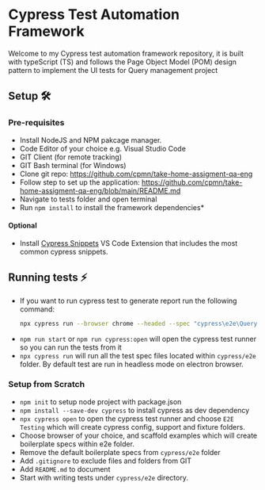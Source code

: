 # Cypress Test Automation Framework

Welcome to my Cypress test automation framework repository, it is built with typeScript (TS) and follows the Page Object Model (POM) design pattern to implement the UI tests for Query management project

## Setup 🛠️

### Pre-requisites
* Install NodeJS and NPM pakcage manager.
* Code Editor of your choice e.g. Visual Studio Code
* GIT Client (for remote tracking)
* GIT Bash terminal (for Windows)
* Clone git repo: https://github.com/cpmn/take-home-assigment-qa-eng
* Follow step to set up the application: https://github.com/cpmn/take-home-assigment-qa-eng/blob/main/README.md
* Navigate to tests folder and open terminal
* Run `npm install` to install the framework dependencies* 

#### Optional
* Install [Cypress Snippets](https://marketplace.visualstudio.com/items?itemName=CliffSu.cypress-snippets) VS Code Extension that includes the most common cypress snippets.

## Running tests ⚡

* If you want to run cypress test to generate report run the following command:
   ```sh
   npx cypress run --browser chrome --headed --spec "cypress\e2e\QueryMangementTest\*.cy.ts"
   ```
* `npm run start` or `npm run cypress:open` will open the cypress test runner so you can run the tests from it
* `npx cypress run` will run all the test spec files located within `cypress/e2e` folder. By default test are run in headless mode on electron browser.

### Setup from Scratch

* `npm init` to setup node project with package.json
* `npm install --save-dev cypress` to install cypress as dev dependency
* `npx cypress open` to open the cypress test runner and choose `E2E Testing` which will create cypress config, support and fixture folders.
* Choose browser of your choice, and scaffold examples which will create boilerplate specs within e2e folder.
* Remove the default boilerplate specs from `cypress/e2e` folder
* Add `.gitignore` to exclude files and folders from GIT
* Add `README.md` to document
* Start with writing tests under `cypress/e2e` directory.